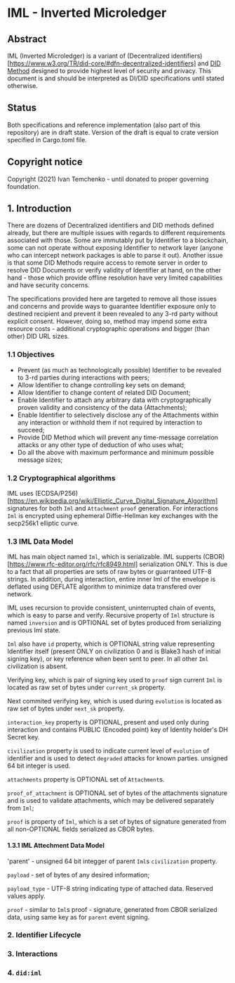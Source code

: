 # IML - Inverted Microledger

## Abstract

IML (Inverted Microledger) is a variant of (Decentralized identifiers)[https://www.w3.org/TR/did-core/#dfn-decentralized-identifiers] and [DID Method](https://www.w3.org/TR/did-core/#dfn-did-methods) designed to provide highest level of security and privacy.
This document is and should be interpreted as DI/DID specifications until stated otherwise.

## Status

Both specifications and reference implementation (also part of this repository) are in draft state. Version of the draft is equal to crate version specified in Cargo.toml file.

## Copyright notice

Copyright (2021) Ivan Temchenko - until donated to proper governing foundation.

## 1. Introduction

There are dozens of Decentralized identifiers and DID methods defined already, but there are multiple issues with regards to different requirements associated with those.
Some are immutably put by Identifier to a blockchain, some can not operate without exposing Identifier to network layer (anyone who can intercept network packages is able to parse it out). Another issue is that some DID Methods require 
access to remote server in order to resolve DID Documents or verify validity of Identifier at hand, on the other hand - those which provide offline resolution have very limited capabilities and have security concerns.

The specifications provided here are targeted to remove all those issues and concerns and provide ways to guarantee Identifier exposure only to destined recipient and prevent it been revealed to any 3-rd party without explicit consent.
However, doing so, method may impend some extra resource costs - additional cryptographic operations and bigger (than other) DID URL sizes.

### 1.1 Objectives

* Prevent (as much as technologically possible) Identifier to be revealed to 3-rd parties during interactions with peers;
* Allow Identifier to change controlling key sets on demand;
* Allow Identifier to change content of related DID Document;
* Enable Identifier to attach any arbitrary data with cryptographically proven validity and consistency of the data (Attachments);
* Enable Identifier to selectively disclose any of the Attachments within any interaction or withhold them if not required by interaction to succeed;
* Provide DID Method which will prevent any time-message correlation attacks or any other type of deduction of who uses what;
* Do all the above with maximum performance and minimum possible message sizes;

### 1.2 Cryptographical algorithms

IML uses (ECDSA/P256)[https://en.wikipedia.org/wiki/Elliptic_Curve_Digital_Signature_Algorithm] signatures for both `Iml` and `Attachment` `proof` generation.
For interactions `Iml` is encrypted using ephemeral Diffie-Hellman key exchanges with the secp256k1 elliptic curve.

### 1.3 IML Data Model

IML has main object named `Iml`, which is serializable. IML supperts (CBOR)[https://www.rfc-editor.org/rfc/rfc8949.html] serialization ONLY.
This is due to a fact that all properties are sets of raw bytes or guarranteed UTF-8 strings. In addition, during interaction, entire inner Iml of the envelope is deflated using DEFLATE algorithm to minimize data transfered over network.

IML uses recursion to provide consistent, uninterrupted chain of events, which is easy to parse and verify. Recursive property of `Iml` structure is named `inversion` and is OPTIONAL set of bytes produced from serializing previous Iml state.

`Iml` also have `id` property, which is OPTIONAL string value representing Identifier itself (present ONLY on civilization 0 and is Blake3 hash of initial signing key), or key reference when been sent to peer. In all other `Iml` civilization is absent.

Verifying key, which is pair of signing key used to `proof` sign current `Iml` is located as raw set of bytes under `current_sk` property.

Next commited verifying key, which is used during `evolution` is located as raw set of bytes under `next_sk` property.

`interaction_key` property is OPTIONAL, present and used only during interaction and contains PUBLIC (Encoded point) key of Identity holder's DH Secret key.

`civilization` property is used to indicate current level of `evolution` of identifier and is used to detect `degraded` attacks for known parties. unsigned 64 bit integer is used.

`attachments` property is OPTIONAL set of `Attachment`s.

`proof_of_attachment` is OPTIONAL set of bytes of the attachments signature and is used to validate attachments, which may be delivered separately from `Iml`;

`proof` is property of `Iml`, which is a set of bytes of signature generated from all non-OPTIONAL fields serialized as CBOR bytes.

#### 1.3.1 IML Attechment Data Model

'parent' - unsigned 64 bit integger of parent `Iml`s `civilization` property.

`payload` - set of bytes of any desired information;

`payload_type` - UTF-8 string indicating type of attached data. Reserved values apply.

`proof` - similar to `Iml`s proof - signature, generated from CBOR serialized data, using same key as for `parent` event signing.

### 2. Identifier Lifecycle

### 3. Interactions

### 4. `did:iml`

 